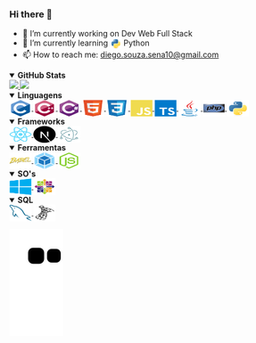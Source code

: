 ### Hi there 👋
- 🔭 I’m currently working on Dev Web Full Stack
- 🌱 I’m currently learning <a href="https://github.com/diegossena"><img align="center"  alt="Python Icon" height="20" width="20" src="https://raw.githubusercontent.com/devicons/devicon/master/icons/python/python-original.svg"></a> Python
- 📫 How to reach me: diego.souza.sena10@gmail.com

<div>
  <details open>
    <summary><strong>GitHub Stats<strong></summary>
    <a href="https://github.com/diegossena">
      <img height="163em" src="https://github-readme-stats.vercel.app/api?username=diegossena&show_icons=true&theme=dracula&include_all_commits=true&count_private=true" />
      <img height="163em" src="https://github-readme-stats.vercel.app/api/top-langs/?username=diegossena&layout=compact&langs_count=10&theme=dracula&hide=CMake%2C%20Makefile" />
    </a>
  </details>
</div>
<details open>
  <summary><strong>Linguagens<strong></summary>
  <a href="https://github.com/diegossena">
    <img title="C" align="center" alt="diegossena-C" height="30" width="40" src="https://raw.githubusercontent.com/devicons/devicon/master/icons/c/c-original.svg">
    <img title="C++"  align="center" alt="diegossena-CPP" height="30" width="40" src="https://raw.githubusercontent.com/devicons/devicon/master/icons/cplusplus/cplusplus-original.svg">
    <img title="C#" align="center" alt="diegossena-CSharp" height="30" width="40" src="https://raw.githubusercontent.com/devicons/devicon/master/icons/csharp/csharp-original.svg">
    <img title="HTML5" align="center" alt="diegossena-HTML" height="30" width="40" src="https://raw.githubusercontent.com/devicons/devicon/master/icons/html5/html5-original.svg">
    <img title="CSS3" align="center" alt="diegossena-CSS" height="30" width="40" src="https://raw.githubusercontent.com/devicons/devicon/master/icons/css3/css3-original.svg">
    <img title="Javascript" align="center" alt="diegossena-JS" height="30" width="40" src="https://raw.githubusercontent.com/devicons/devicon/master/icons/javascript/javascript-plain.svg">
    <img title="Typescript" align="center" alt="diegossena-TS" height="30" width="40" src="https://raw.githubusercontent.com/devicons/devicon/master/icons/typescript/typescript-plain.svg">
    <img title="Java" align="center" alt="diegossena-Java" height="30" width="40" src="https://raw.githubusercontent.com/devicons/devicon/master/icons/java/java-original.svg">
    <img title="PHP" align="center" alt="diegossena-PHP" height="30" width="40" src="https://raw.githubusercontent.com/devicons/devicon/master/icons/php/php-original.svg">
    <img title="Python" align="center" alt="diegossena-Python" height="30" width="40" src="https://raw.githubusercontent.com/devicons/devicon/master/icons/python/python-original.svg">
  </a>
</details>
<details open>
  <summary><strong>Frameworks<strong></summary>
  <a href="https://github.com/diegossena">
    <img title="React" align="center" alt="diegossena-React" height="30" width="40" src="https://raw.githubusercontent.com/devicons/devicon/master/icons/react/react-original.svg">
    <img title="NextJS" align="center" alt="diegossena-NextJS" height="30" width="40" src="https://raw.githubusercontent.com/devicons/devicon/master/icons/nextjs/nextjs-original.svg">
    <img title="Electron" align="center" alt="diegossena-Electron" height="30" width="40" src="https://raw.githubusercontent.com/devicons/devicon/master/icons/electron/electron-original.svg">
    </a>
</details>
<details open>
  <summary><strong>Ferramentas<strong></summary>
  <a href="https://github.com/diegossena">
    <img title="Babel" align="center" alt="diegossena-Babel" height="30" width="40" src="https://raw.githubusercontent.com/devicons/devicon/master/icons/babel/babel-original.svg">
    <img title="Webpack" align="center" alt="diegossena-Webpack" height="30" width="40" src="https://raw.githubusercontent.com/devicons/devicon/master/icons/webpack/webpack-original.svg">
    <img title="NodeJS" align="center" alt="diegossena-NodeJS" height="30" width="40" src="https://raw.githubusercontent.com/devicons/devicon/master/icons/nodejs/nodejs-original.svg">
  </a>
</details>
<details open>
  <summary><strong>SO's<strong></summary>
  <a href="https://github.com/diegossena">
    <img title="Windows" align="center" alt="diegossena-Windows" height="30" width="40" src="https://raw.githubusercontent.com/devicons/devicon/master/icons/windows8/windows8-original.svg">
    <img title="CentOS" align="center" alt="diegossena-CentOS" height="30" width="40" src="https://raw.githubusercontent.com/devicons/devicon/master/icons/centos/centos-original.svg">
  </a>
</details>
<details open>
  <summary><strong>SQL<strong></summary>
  <a href="https://github.com/diegossena">
    <img title="MySQL" align="center" alt="diegossena-MySQL" height="30" width="40" src="https://raw.githubusercontent.com/devicons/devicon/master/icons/mysql/mysql-original.svg">
    <img title="SQL Server" align="center" alt="diegossena-SQL-Server" height="30" width="40" src="https://raw.githubusercontent.com/devicons/devicon/master/icons/microsoftsqlserver/microsoftsqlserver-plain.svg">
  </a>
</details>

![Snake animation](https://github.com/diegossena/diegossena/blob/output/github-contribution-grid-snake.svg)

